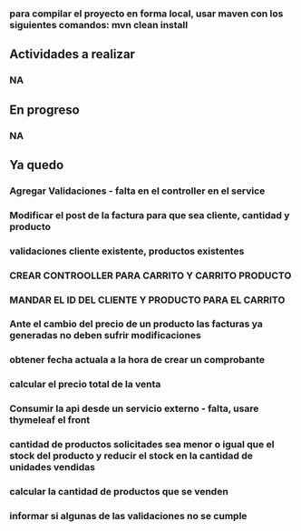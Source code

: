 ### para compilar el proyecto en forma local, usar maven con los siguientes comandos: mvn clean install

## Actividades a realizar

### NA


## En progreso

### NA

## Ya quedo
### Agregar Validaciones - falta en el controller en el service
### Modificar el post de la factura para que sea cliente, cantidad y producto
### validaciones cliente existente, productos existentes
### CREAR CONTROOLLER PARA CARRITO Y CARRITO PRODUCTO
### MANDAR EL ID DEL CLIENTE Y PRODUCTO PARA EL CARRITO
### Ante el cambio del precio de un producto las facturas ya generadas no deben sufrir modificaciones
### obtener fecha actuala a la hora de crear un comprobante
### calcular el precio total de la venta

### Consumir la api desde un servicio externo - falta, usare thymeleaf el front
### cantidad de productos solicitades sea menor o igual que el stock del producto y reducir el stock en la cantidad de unidades vendidas 

### calcular la cantidad de productos que se venden
### informar si algunas de las validaciones no se cumple 